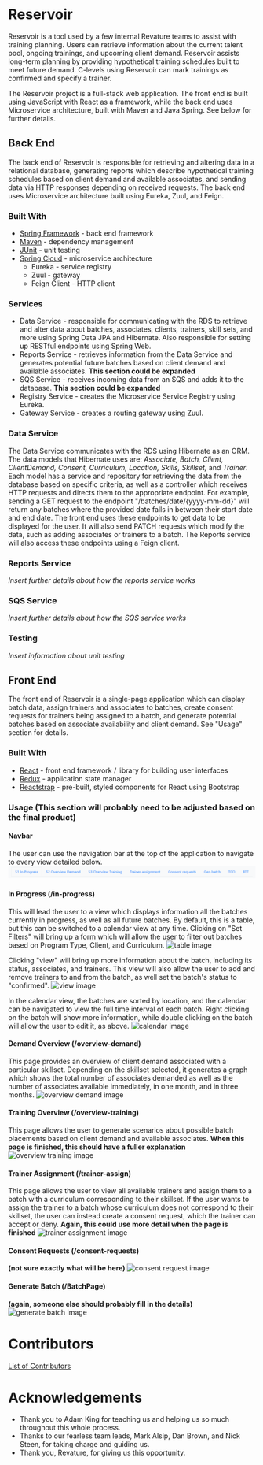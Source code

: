 # Reservoir
Reservoir is a tool used by a few internal Revature teams to assist with training planning. Users can retrieve information about the current talent pool, ongoing trainings, and upcoming client demand. Reservoir assists long-term planning by providing hypothetical training schedules built to meet future demand. C-levels using Reservoir can mark trainings as confirmed and specify a trainer.

The Reservoir project is a full-stack web application. The front end is built using JavaScript with React as a framework, while the back end uses Microservice architecture, built with Maven and Java Spring. See below for further details.

## Back End
The back end of Reservoir is responsible for retrieving and altering data in a relational database, generating reports which describe hypothetical training schedules based on client demand and available associates, and sending data via HTTP responses depending on received requests. The back end uses Microservice architecture built using Eureka, Zuul, and Feign.

### Built With
* [Spring Framework](https://spring.io/) - back end framework
* [Maven](https://maven.apache.org/) - dependency management
* [JUnit](https://junit.org/junit5/) - unit testing
* [Spring Cloud](https://github.com/spring-cloud/spring-cloud-netflix) - microservice architecture
  * Eureka - service registry
  * Zuul - gateway
  * Feign Client - HTTP client

### Services
* Data Service - responsible for communicating with the RDS to retrieve and alter data about batches, associates, clients, trainers, skill sets, and more using Spring Data JPA and Hibernate. Also responsible for setting up RESTful endpoints using Spring Web.
* Reports Service - retrieves information from the Data Service and generates potential future batches based on client demand and available associates. **This section could be expanded**
* SQS Service - receives incoming data from an SQS and adds it to the database. **This section could be expanded**
* Registry Service - creates the Microservice Service Registry using Eureka.
* Gateway Service - creates a routing gateway using Zuul.

### Data Service
The Data Service communicates with the RDS using Hibernate as an ORM. The data models that Hibernate uses are: *Associate, Batch, Client, ClientDemand, Consent, Curriculum, Location, Skills, Skillset,* and *Trainer*. Each model has a service and repository for retrieving the data from the database based on specific criteria, as well as a controller which receives HTTP requests and directs them to the appropriate endpoint. For example, sending a GET request to the endpoint "/batches/date/{yyyy-mm-dd}" will return any batches where the provided date falls in between their start date and end date. The front end uses these endpoints to get data to be displayed for the user. It will also send PATCH requests which modify the data, such as adding associates or trainers to a batch. The Reports service will also access these endpoints using a Feign client.

### Reports Service
*Insert further details about how the reports service works*

### SQS Service
*Insert further details about how the SQS service works*

### Testing
*Insert information about unit testing*

## Front End
The front end of Reservoir is a single-page application which can display batch data, assign trainers and associates to batches, create consent requests for trainers being assigned to a batch, and generate potential batches based on associate availability and client demand. See "Usage" section for details.

### Built With
* [React](https://reactjs.org/) - front end framework / library for building user interfaces
* [Redux](https://redux.js.org/) - application state manager
* [Reactstrap](https://reactstrap.github.io/) - pre-built, styled components for React using Bootstrap

### Usage (**This section will probably need to be adjusted based on the final product**)
#### Navbar 
The user can use the navigation bar at the top of the application to navigate to every view detailed below.
![navbar image](./screenshots/navbar.png)

#### In Progress (/in-progress)
This will lead the user to a view which displays information all the batches currently in progress, as well as all future batches. By default, this is a table, but this can be switched to a calendar view at any time. Clicking on "Set Filters" will bring up a form which will allow the user to filter out batches based on Program Type, Client, and Curriculum.
![table image](./screenshots/insertimagehere.png)

Clicking "view" will bring up more information about the batch, including its status, associates, and trainers. This view will also allow the user to add and remove trainers to and from the batch, as well set the batch's status to "confirmed".
![view image](./screenshots/insertimagehere.png)

In the calendar view, the batches are sorted by location, and the calendar can be navigated to view the full time interval of each batch. Right clicking on the batch will show more information, while double clicking on the batch will allow the user to edit it, as above.
![calendar image](./screenshots/insertimagehere.png)

#### Demand Overview (/overview-demand)
This page provides an overview of client demand associated with a particular skillset. Depending on the skillset selected, it generates a graph which shows the total number of associates demanded as well as the number of associates available immediately, in one month, and in three months.
![overview demand image](./screenshots/insertimagehere.png)

#### Training Overview (/overview-training)
This page allows the user to generate scenarios about possible batch placements based on client demand and available associates. **When this page is finished, this should have a fuller explanation**
![overview training image](./screenshots/insertimagehere.png)

#### Trainer Assignment (/trainer-assign)
This page allows the user to view all available trainers and assign them to a batch with a curriculum corresponding to their skillset. If the user wants to assign the trainer to a batch whose curriculum does not correspond to their skillset, the user can instead create a consent request, which the trainer can accept or deny. **Again, this could use more detail when the page is finished**
![trainer assignment image](./screenshots/insertimagehere.png)

#### Consent Requests (/consent-requests)
**(not sure exactly what will be here)**
![consent request image](./screenshots/insertimagehere.png)

#### Generate Batch (/BatchPage)
**(again, someone else should probably fill in the details)**
![generate batch image](./screenshots/insertimagehere.png)

# Contributors
[List of Contributors](./contributors.md)

# Acknowledgements
* Thank you to Adam King for teaching us and helping us so much throughout this whole process.
* Thanks to our fearless team leads, Mark Alsip, Dan Brown, and Nick Steen, for taking charge and guiding us.
* Thank you, Revature, for giving us this opportunity.